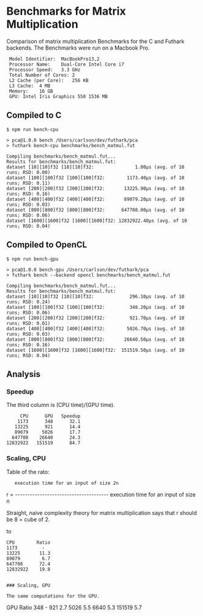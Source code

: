 # Benchmarks for Matrix Multiplication

Comparison of matrix multiplication Benchmarks
for the C and Futhark backends. The Benchmarks
were run on a Macbook Pro.

```
 Model Identifier:	MacBookPro13,2
 Processor Name:	Dual-Core Intel Core i7
 Processor Speed:	3.3 GHz
 Total Number of Cores:	2
 L2 Cache (per Core):	256 KB
 L3 Cache:	4 MB
 Memory:	16 GB
 GPU: Intel Iris Graphics 550 1536 MB
 ```

## Compiled to C

```
$ npm run bench-cpu

> pca@1.0.0 bench /Users/carlson/dev/futhark/pca
> futhark bench-cpu benchmarks/bench_matmul.fut

Compiling benchmarks/bench_matmul.fut...
Results for benchmarks/bench_matmul.fut:
dataset [10][10]f32 [10][10]f32:               1.00μs (avg. of 10 runs; RSD: 0.00)
dataset [100][100]f32 [100][100]f32:        1173.40μs (avg. of 10 runs; RSD: 0.11)
dataset [200][200]f32 [200][200]f32:       13225.90μs (avg. of 10 runs; RSD: 0.16)
dataset [400][400]f32 [400][400]f32:       89079.20μs (avg. of 10 runs; RSD: 0.03)
dataset [800][800]f32 [800][800]f32:      647708.00μs (avg. of 10 runs; RSD: 0.06)
dataset [1600][1600]f32 [1600][1600]f32: 12832922.40μs (avg. of 10 runs; RSD: 0.04)
```

## Compiled to OpenCL

```
$ npm run bench-gpu

> pca@1.0.0 bench-gpu /Users/carlson/dev/futhark/pca
> futhark bench --backend opencl benchmarks/bench_matmul.fut

Compiling benchmarks/bench_matmul.fut...
Results for benchmarks/bench_matmul.fut:
dataset [10][10]f32 [10][10]f32:             296.10μs (avg. of 10 runs; RSD: 0.24)
dataset [100][100]f32 [100][100]f32:         348.20μs (avg. of 10 runs; RSD: 0.06)
dataset [200][200]f32 [200][200]f32:         921.70μs (avg. of 10 runs; RSD: 0.01)
dataset [400][400]f32 [400][400]f32:        5026.70μs (avg. of 10 runs; RSD: 0.03)
dataset [800][800]f32 [800][800]f32:       26640.50μs (avg. of 10 runs; RSD: 0.16)
dataset [1600][1600]f32 [1600][1600]f32:  151519.50μs (avg. of 10 runs; RSD: 0.04)
```


## Analysis


### Speedup

The third column is (CPU time)/(GPU time).

```
     CPU      GPU   Speedup
    1173      348      32.1
   13225      921      14.4
   89079     5026      17.7
  647708    26640      24.3
12832922   151519      84.7
```

### Scaling, CPU

Table of the rato:

       execution time for an input of size 2n
r =    --------------------------------------
       execution time for an input of size n

Straight, naive complexity theory for matrix
multiplication says that r should be
8 = cube of 2.

to
```
CPU        Ratio
1173         -
13225       11.3
89079        6.7
647708      72.4
12832922    19.8


### Scaling, GPU

The same computations for the GPU.

```
   GPU     Ratio
   348       -
   921      2.7
  5026      5.5
  6640      5.3
151519      5.7
```

